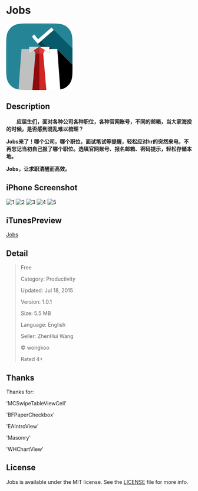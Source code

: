 # Jobs

![icon](https://github.com/wongkoo/Jobs/blob/master/Presentation/icon.png)

## Description

  **应届生们，面对各种公司各种职位，各种官网账号，不同的邮箱，当大家海投的时候，是否感到混乱难以梳理？**

  **Jobs来了！哪个公司，哪个职位，面试笔试等提醒，轻松应对hr的突然来电，不再忘记当初自己报了哪个职位。选填官网账号、报名邮箱、密码提示，轻松存储本地。**

  **Jobs，让求职清醒而高效。**

## iPhone Screenshot

![1](http://a5.mzstatic.com/us/r30/Purple7/v4/89/58/40/8958408d-b660-deed-f78f-2395b7ddb8a5/screen322x572.jpeg)
![2](http://a4.mzstatic.com/us/r30/Purple7/v4/27/29/36/272936d7-23a2-b56b-07b1-b641fc00ba0b/screen322x572.jpeg)
![3](http://a1.mzstatic.com/us/r30/Purple7/v4/11/32/e0/1132e015-7ab3-af3b-9f65-6523139ecbea/screen322x572.jpeg)
![4](http://a5.mzstatic.com/us/r30/Purple7/v4/46/40/42/4640421c-7f36-0a6d-06b1-c98be1749652/screen322x572.jpeg)
![5](http://a4.mzstatic.com/us/r30/Purple1/v4/03/e2/98/03e29836-28a8-36ba-22fa-47f47e8fb4d8/screen322x572.jpeg)

## iTunesPreview

[Jobs](https://itunes.apple.com/us/app/jobs/id1016317328?l=zh&ls=1&mt=8)

## Detail

> Free  
> 
> Category: Productivity  
> 
> Updated: Jul 18, 2015  
> 
> Version: 1.0.1  
> 
> Size: 5.5 MB  
> 
> Language: English  
> 
> Seller: ZhenHui Wang  
> 
> © wongkoo  
> 
> Rated 4+  

## Thanks

Thanks for:

'MCSwipeTableViewCell'

'BFPaperCheckbox'

'EAIntroView'

'Masonry'

'WHChartView'

## License

Jobs is available under the MIT license. See the [LICENSE](https://github.com/wongkoo/Jobs/blob/master/LICENSE) file for more info.